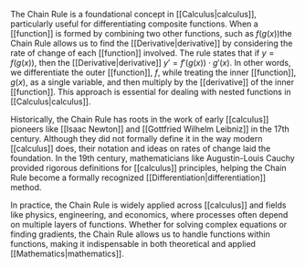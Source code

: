 The Chain Rule is a foundational concept in [[Calculus|calculus]], particularly useful for differentiating composite functions. When a [[function]] is formed by combining two other functions, such as $f(g(x))$the Chain Rule allows us to find the [[Derivative|derivative]] by considering the rate of change of each [[function]] involved. The rule states that if $y = f(g(x))$, then the [[Derivative|derivative]] $y' = f'(g(x)) \cdot g'(x)$. In other words, we differentiate the outer [[function]], $f$, while treating the inner [[function]], $g(x)$, as a single variable, and then multiply by the [[derivative]] of the inner [[function]]. This approach is essential for dealing with nested functions in [[Calculus|calculus]].

Historically, the Chain Rule has roots in the work of early [[calculus]] pioneers like [[Isaac Newton]] and [[Gottfried Wilhelm Leibniz]] in the 17th century. Although they did not formally define it in the way modern [[calculus]] does, their notation and ideas on rates of change laid the foundation. In the 19th century, mathematicians like Augustin-Louis Cauchy provided rigorous definitions for [[calculus]] principles, helping the Chain Rule become a formally recognized [[Differentiation|differentiation]] method.

In practice, the Chain Rule is widely applied across [[calculus]] and fields like physics, engineering, and economics, where processes often depend on multiple layers of functions. Whether for solving complex equations or finding gradients, the Chain Rule allows us to handle functions within functions, making it indispensable in both theoretical and applied [[Mathematics|mathematics]].